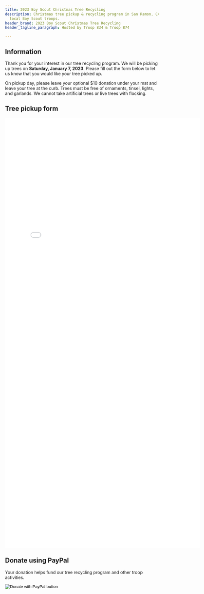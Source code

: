 ```yaml
---
title: 2023 Boy Scout Christmas Tree Recycling
description: Christmas tree pickup & recycling program in San Ramon, CA. Hosted by
  local Boy Scout troops.
header_brand: 2023 Boy Scout Christmas Tree Recycling
header_tagline_paragraph: Hosted by Troop 834 & Troop 874

---
```

## Information

<!--Thank you for your interest in our tree recycling program.  Our 2022 pickup is complete.  Please check back again next year.  If your tree was picked up and/or you'd like to donate to Boy Scouts, please use the Donate button below. -->

Thank you for your interest in our tree recycling program. We will be picking up trees on **Saturday, January 7, 2023**. Please fill out the form below to let us
know that you would like your tree picked up.

On pickup day, please leave your optional $10 donation under your mat and leave
your tree at the curb.  Trees must be free of ornaments, tinsel, lights, and
garlands.  We cannot take artificial trees or live trees with flocking.

## Tree pickup form

<iframe src="[https://docs.google.com/forms/d/e/1FAIpQLSeV_I8nyS7hRgQOT82oT2464vdDGIYJ52eKu0ly8os1Sllx7g/viewform?embedded=true](https://docs.google.com/forms/d/e/1FAIpQLSeV_I8nyS7hRgQOT82oT2464vdDGIYJ52eKu0ly8os1Sllx7g/viewform?embedded=true "Tree Pick-up Reservation Form")" width="640" height="1414" frameborder="0" marginheight="0" marginwidth="0">Loading…</iframe>

## Donate using PayPal

Your donation helps fund our tree recycling program and other troop activities.
<form class="mt-1" action="https://www.paypal.com/donate" method="post" target="_top">
<input type="hidden" name="hosted_button_id" value="MGFWR7STEAX5G" />
<input type="image" src="https://www.paypalobjects.com/en_US/i/btn/btn_donate_LG.gif" border="0" name="submit" title="PayPal - The safer, easier way to pay online!" alt="Donate with PayPal button" />
</form>